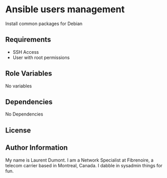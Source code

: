 Ansible users management
=========

Install common packages for Debian

Requirements
------------

* SSH Access
* User with root permissions

Role Variables
--------------

No variables

Dependencies
------------

No Dependencies

License
-------


Author Information
------------------

My name is Laurent Dumont. I am a Network Specialist at Fibrenoire, a telecom carrier based in Montreal, Canada. I dabble in sysadmin things for fun.
